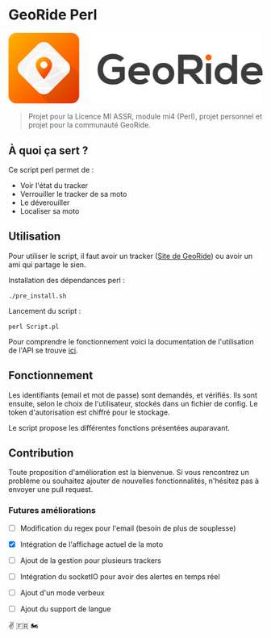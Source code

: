 # GeoRide Perl

![Logo GeoRide](https://github.com/Ximmer00/Georide-Perl/blob/master/logo_transparent.png)

> Projet pour la Licence MI ASSR, module mi4 (Perl), projet personnel et projet pour la communauté GeoRide.

## À quoi ça sert ?

Ce script perl permet de :

-   Voir l'état du tracker
-   Verrouiller le tracker de sa moto
-   Le déverouiller
-   Localiser sa moto

## Utilisation

Pour utiliser le script, il faut avoir un tracker ([Site de GeoRide](https://georide.fr/ "Site de GeoRide")) ou avoir un ami qui partage le sien.

Installation des dépendances perl :

```
./pre_install.sh
```

Lancement du script :

```
perl Script.pl
```
Pour comprendre le fonctionnement voici la documentation de l'utilisation de l'API se trouve [ici](https://api.georide.fr "Doc de l'API").

## Fonctionnement
Les identifiants (email et mot de passe) sont demandés, et vérifiés. Ils sont ensuite, selon le choix de l'utilisateur, stockés dans un fichier de config. Le token d'autorisation est chiffré pour le stockage.

Le script propose les différentes fonctions présentées auparavant.

## Contribution
Toute proposition d'amélioration est la bienvenue. Si vous rencontrez un problème ou souhaitez ajouter de nouvelles fonctionnalités, n'hésitez pas à envoyer une pull request.


### Futures améliorations
- [ ] Modification du regex pour l'email (besoin de plus de souplesse)
- [x] Intégration de l'affichage actuel de la moto
- [ ] Ajout de la gestion pour plusieurs trackers
- [ ] Intégration du socketIO pour avoir des alertes en temps réel
- [ ] Ajout d'un mode verbeux
- [ ] Ajout du support de langue


✌️ 🇫🇷 🏍️
